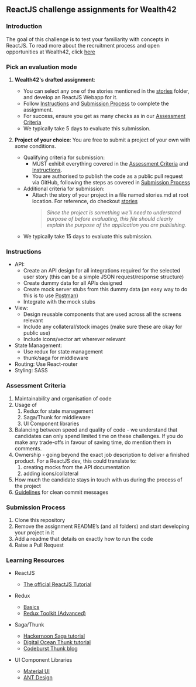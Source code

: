 ## ReactJS challenge assignments for Wealth42

### Introduction
The goal of this challenge is to test your familiarity with concepts in ReactJS.
To read more about the recruitment process and open opportunities at Wealth42, click [here](http://bit.ly/w42-hiring)

### Pick an evaluation mode

1.   **Wealth42's drafted assignment**: 
     *   You can select any one of the stories mentioned in the [stories](../stories/) folder, and develop an ReactJS Webapp for it. 
     *   Follow [Instructions](#instructions) and [Submission Process](#submission-process) to complete the assignment.
     *   For success, ensure you get as many checks as in our [Assessment Criteria](#assessment-criteria)
     *   We typically take 5 days to evaluate this submission.


2.   **Project of your choice**: You are free to submit a project of your own with *some* conditions.
     *   Qualifying criteria for submission:
         *   MUST exhibit everything covered in the [Assessment Criteria](#assessment-criteria) and [Instructions](#instructions).
         *   You are authorised to publish the code as a public pull request via GitHub, following the steps as covered in [Submission Process](#submission-process)
     *   Additional criteria for submission:
         *   Attach the story of your project in a file named stories.md at root location. For reference, do checkout [stories](../stories/)
                >   *Since the project is something we'll need to understand purpose of before evaluating, this file should clearly explain the purpose of the application you are publishing.*
     *   We typically take 15 days to evaluate this submission.


### Instructions

*   API: 
    *   Create an API design for all integrations required for the selected user story (this can be a simple JSON request/response structure)
    *   Create dummy data for all APIs designed
    *   Create mock server stubs from this dummy data (an easy way to do this is to use [Postman](https://www.postman.com))
    *   Integrate with the mock stubs
*   View: 
    *   Design reusable components that are used across all the screens relevant
    *   Include any collateral/stock images (make sure these are okay for public use)
    *   Include icons/vector art wherever relevant
*   State Management: 
    *   Use redux for state management
    *   thunk/saga for middleware
*   Routing: Use React-router
*   Styling: SASS 

### Assessment Criteria
1. Maintainability and organisation of code 
2. Usage of
    1. Redux for state management
    2. Saga/Thunk for middleware
    3. UI Component libraries
3. Balancing between speed and quality of code - we understand that candidates can only spend limited time on these challenges.
If you do make any trade-offs in favour of saving time, do mention them in comments.  
4. Ownership - going beyond the exact job description to deliver a finished product.
For a ReactJS dev, this could translate to: 
    1. creating mocks from the API documentation
    2. adding icons/collateral 
5. How much the candidate stays in touch with us during the process of the project
6. [Guidelines](https://gist.github.com/turbo/efb8d57c145e00dc38907f9526b60f17) for clean commit messages

### Submission Process
1. Clone this repository
2. Remove the assignment README’s (and all folders) and start developing your project in it
3. Add a readme that details on exactly how to run the code
4. Raise a Pull Request


### Learning Resources

* ReactJS
    * [The official ReactJS Tutorial](https://reactjs.org/tutorial/tutorial.html)

* Redux 
    * [Basics](https://redux.js.org/basics/actions)
    * [Redux Toolkit (Advanced)](https://www.valentinog.com/blog/redux/)
* Saga/Thunk
    * [Hackernoon Saga tutorial](https://hackernoon.com/redux-saga-tutorial-for-beginners-and-dog-lovers-aa69a17db645)
    * [Digital Ocean Thunk tutorial](https://www.digitalocean.com/community/tutorials/redux-redux-thunk)
    * [Codeburst Thunk blog](https://codeburst.io/understanding-redux-thunk-6dbae0241817) 
* UI Component Libraries
    * [Material UI](https://material-ui.com)
    * [ANT Design](https://ant.design)